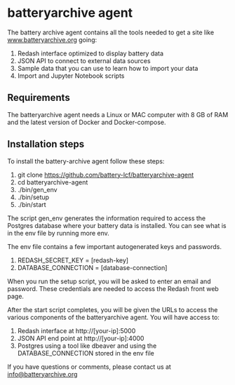 # batteryarchive agent

The battery archive agent contains all the tools needed to get a site like www.batteryarchive.org going:

1. Redash interface optimized to display battery data
2. JSON API to connect to external data sources
3. Sample data that you can use to learn how to import your data
4. Import and Jupyter Notebook scripts

## Requirements 

The batteryarchive agent needs a Linux or MAC computer with 8 GB of RAM and the latest version of Docker and Docker-compose.

## Installation steps

To install the battery-archive agent follow these steps:

1. git clone https://github.com/battery-lcf/batteryarchive-agent
2. cd batteryarchive-agent
3. ./bin/gen_env
4. ./bin/setup
5. ./bin/start

The script gen_env generates the information required to access the Postgres database where your battery data is installed. You can see what is in the env file by running more env.

The env file contains a few important autogenerated keys and passwords. 

1. REDASH_SECRET_KEY = [redash-key]
2. DATABASE_CONNECTION = [database-connection]

When you run the setup script, you will be asked to enter an email and password. These credentials are needed to access the Redash front web page.

After the start script completes, you will be given the URLs to access the various components of the batteryarchive agent. You will have access to:

1. Redash interface at http://[your-ip]:5000
2. JSON API end point at http://[your-ip]:4000
3. Postgres using a tool like dbeaver and using the DATABASE_CONNECTION stored in the env file

If you have questions or comments, please contact us at info@batteryarchive.org